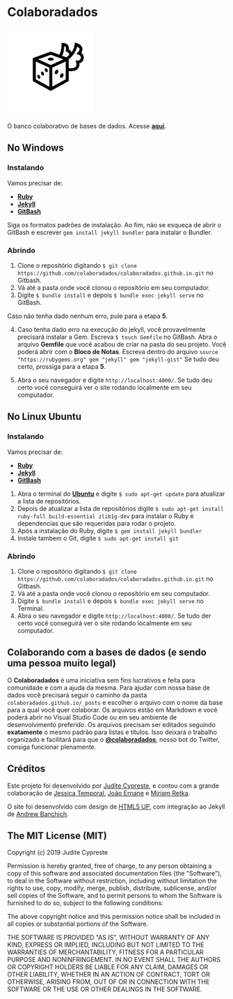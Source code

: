 # Colaboradados


<a href="https://colaboradados.github.io"> <img src="images/colaboradados.png" width="200"></a>

O banco colaborativo de bases de dados. Acesse [**aqui**](https://colaboradados.github.io).

## No Windows
### Instalando

Vamos precisar de:
- [**Ruby**](https://rubyinstaller.org/)
- [**Jekyll**](https://jekyllrb.com/docs/installation/windows/)
- [**GitBash**](https://gitforwindows.org/)

Siga os formatos padrões de instalação. Ao fim, não se esqueça de abrir o GitBash e escrever `gem install jekyll bundler` para instalar o Bundler.

### Abrindo

1. Clone o repositório digitando `$ git clone https://github.com/colaboradados/colaboradados.github.io.git` no Gitbash.
2. Vá até a pasta onde você clonou o repositório em seu computador.
3. Digite `$ bundle install` e depois `$ bundle exec jekyll serve` no GitBash.

Caso não tenha dado nenhum erro, pule para a etapa **5**.

4. Caso tenha dado erro na execução do jekyll, você provavelmente precisará instalar a Gem. Escreva `$ touch Gemfile` no GitBash. Abra o arquivo **Gemfile** que você acabou de criar na pasta do seu projeto. Você poderá abrir com o **Bloco de Notas**. Escreva dentro do arquivo `source "https://rubygems.org"
gem "jekyll"
gem "jekyll-gist"`
Se tudo deu certo, prossiga para a etapa **5**.

5. Abra o seu navegador e digite `http://localhost:4000/`. Se tudo deu certo você conseguirá ver o site rodando localmente em seu computador.

## No Linux Ubuntu
### Instalando

Vamos precisar de:
- [**Ruby**](https://jekyllrb.com/docs/installation/ubuntu/)
- [**Jekyll**](https://jekyllrb.com/docs/installation/ubuntu/)
- [**GitBash**](https://git-scm.com/download/linux)


1. Abra o terminal do [**Ubuntu**](https://www.ubuntu.com/) e digite `$ sudo apt-get update` para atualizar a lista de repositórios.
2. Depois de atualizar a lista de repositórios digite `$ sudo apt-get install ruby-full build-essential zlib1g-dev` para instalar o Ruby e dependencias que são requeridas para rodar o projeto.
3. Após a instalação do Ruby, digite `$ gem install jekyll bundler`
4. Instale tambem o Git, digite `$ sudo apt-get install git`

### Abrindo

1. Clone o repositório digitando `$ git clone https://github.com/colaboradados/colaboradados.github.io.git` no Gitbash.
2. Vá até a pasta onde você clonou o repositório em seu computador.
3. Digite `$ bundle install` e depois `$ bundle exec jekyll serve` no Terminal.
3. Abra o seu navegador e digite `http://localhost:4000/`. Se tudo der certo você conseguirá ver o site rodando localmente em seu computador.

## Colaborando com a bases de dados (e sendo uma pessoa muito legal)

O **Colaboradados** é uma iniciativa sem fins lucrativos e feita para comunidade e com a ajuda da mesma. Para ajudar com nossa base de dados você precisará seguir o caminho da pasta `colaboradados.github.io/_posts` e escolher o arquivo com o nome da base para a qual você quer colaborar. Os arquivos estão em Markdown e você poderá abrir no Visual Studio Code ou em seu ambiente de desenvolvimento preferido. Os arquivos precisam ser editados seguindo **exatamente** o mesmo padrão para listas e títulos. Isso deixará o trabalho organizado e facilitará para que o [**@colaboradados**](https://twitter.com/colaboradados), nosso bot do Twitter, consiga funcionar plenamente.

## Créditos

Este projeto foi desenvolvido por [Judite Cypreste](https://juditecypreste.github.io), e contou com a grande colaboração de [Jessica Temporal](https://github.com/jtemporal), [João Ernane](https://github.com/jovemadulto) e [Miriam Retka](https://github.com/Auralcat).

O site foi desenvolvido com design de [HTML5 UP](http://html5up.net), com integração ao Jekyll de [Andrew Banchich](https://github.com/andrewbanchich/phantom-jekyll-theme).

## The MIT License (MIT)

Copyright (c) 2019 Judite Cypreste

Permission is hereby granted, free of charge, to any person obtaining a copy of this software and associated documentation files (the "Software"), to deal in the Software without restriction, including without limitation the rights to use, copy, modify, merge, publish, distribute, sublicense, and/or sell copies of the Software, and to permit persons to whom the Software is furnished to do so, subject to the following conditions:

The above copyright notice and this permission notice shall be included in all copies or substantial portions of the Software.

THE SOFTWARE IS PROVIDED "AS IS", WITHOUT WARRANTY OF ANY KIND, EXPRESS OR IMPLIED, INCLUDING BUT NOT LIMITED TO THE WARRANTIES OF MERCHANTABILITY, FITNESS FOR A PARTICULAR PURPOSE AND NONINFRINGEMENT. IN NO EVENT SHALL THE AUTHORS OR COPYRIGHT HOLDERS BE LIABLE FOR ANY CLAIM, DAMAGES OR OTHER LIABILITY, WHETHER IN AN ACTION OF CONTRACT, TORT OR OTHERWISE, ARISING FROM, OUT OF OR IN CONNECTION WITH THE SOFTWARE OR THE USE OR OTHER DEALINGS IN THE SOFTWARE.
